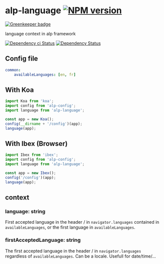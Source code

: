# alp-language [![NPM version][npm-image]][npm-url]

[![Greenkeeper badge](https://badges.greenkeeper.io/alpjs/alp-language.svg)](https://greenkeeper.io/)

language context in alp framework

[![Dependency ci Status][dependencyci-image]][dependencyci-url]
[![Dependency Status][daviddm-image]][daviddm-url]

## Config file

```yaml
common:
    availableLanguages: [en, fr]
```

## With Koa

```js
import Koa from 'koa';
import config from 'alp-config';
import language from 'alp-language';

const app = new Koa();
config(__dirname + '/config')(app);
language(app);
```

## With Ibex (Browser)

```js
import Ibex from 'ibex';
import config from 'alp-config';
import language from 'alp-language';

const app = new Ibex();
config('/config')(app);
language(app);
```

## context

### language: string

First accepted language in the header / in `navigator.languages` contained in `availableLanguages`, or the first language in `availableLanguages`.

### firstAcceptedLanguage: string

The first accepted language in the header / in `navigator.languages` regardless of `availableLanguages`. Can be a locale. Usefull for date/time/...

[npm-image]: https://img.shields.io/npm/v/alp-language.svg?style=flat-square
[npm-url]: https://npmjs.org/package/alp-language
[daviddm-image]: https://david-dm.org/alpjs/alp-language.svg?style=flat-square
[daviddm-url]: https://david-dm.org/alpjs/alp-language
[dependencyci-image]: https://dependencyci.com/github/alpjs/alp-language/badge?style=flat-square
[dependencyci-url]: https://dependencyci.com/github/alpjs/alp-language
